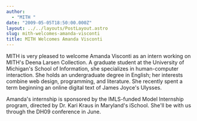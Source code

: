 ```yaml
---
author:
  - "MITH "
date: "2009-05-05T18:50:00.000Z"
layout: ../../layouts/PostLayout.astro
slug: mith-welcomes-amanda-visconti
title: MITH Welcomes Amanda Visconti
---
```


MITH is very pleased to welcome Amanda Visconti as an intern working on MITH's Deena Larsen Collection. A graduate student at the University of Michigan's School of Information, she specializes in human-computer interaction. She holds an undergraduate degree in English; her interests combine web design, programming, and literature. She recently spent a term beginning an online digital text of James Joyce's Ulysses.

Amanda's internship is sponsored by the IMLS-funded Model Internship program, directed by Dr. Kari Kraus in Maryland's iSchool. She'll be with us through the DH09 conference in June.

